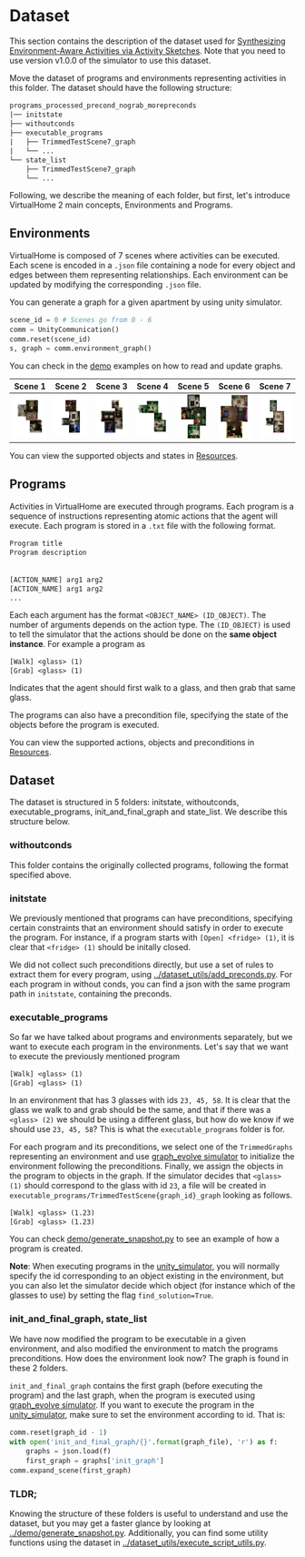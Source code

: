 # Dataset
This section contains the description of the dataset used for [Synthesizing Environment-Aware Activities via Activity Sketches](https://openaccess.thecvf.com/content_CVPR_2019/papers/Liao_Synthesizing_Environment-Aware_Activities_via_Activity_Sketches_CVPR_2019_paper.pdf). Note that you need to use version v1.0.0 of the simulator to use this dataset.

Move the dataset of programs and environments representing activities in this folder. The dataset should have the following structure:

```
programs_processed_precond_nograb_morepreconds
|── initstate
├── withoutconds
├── executable_programs
|   ├── TrimmedTestScene7_graph
|	└── ...
└── state_list
	├── TrimmedTestScene7_graph
   	└── ...	
```

Following, we describe the meaning of each folder, but first, let's introduce VirtualHome 2 main concepts, Environments and Programs.

## Environments
VirtualHome is composed of 7 scenes where activities can be executed. Each scene is encoded in a `.json` file containing a node for every object and edges between them representing relationships. Each environment can be updated by modifying the corresponding `.json` file. 

You can generate a graph for a given apartment by using unity simulator.

```python
scene_id = 0 # Scenes go from 0 - 6
comm = UnityCommunication()
comm.reset(scene_id)
s, graph = comm.environment_graph()
```


You can check in the [demo](../demo/unity_demo.ipynb) examples on how to read and update graphs.

| Scene 1   | Scene 2   | Scene 3   | Scene 4   | Scene 5   | Scene 6   | Scene 7  |
| ------------- | ------------- | ------------- | ------------- | ------------- | ------------- |------------- |
| ![img](../assets/scene1rot.png) | ![img](../assets/scene2rot.png)| ![img](../assets/scene3rot.png)| ![img](../assets/scene4rot.png)| ![img](../assets/scene5rot.png)| ![img](../assets/scene6rot.png)| ![img](../assets/scene7rot.png)

You can view the supported objects and states in [Resources]().

## Programs
Activities in VirtualHome are executed through programs. Each program is a sequence of instructions representing atomic actions that the agent will execute. Each program is stored in a `.txt` file with the following format. 

```
Program title
Program description


[ACTION_NAME] arg1 arg2
[ACTION_NAME] arg1 arg2
...
```
Each each argument has the format `<OBJECT_NAME> (ID_OBJECT)`. The number of arguments depends on the action type. The `(ID_OBJECT)` is used to tell the simulator that the actions should be done on the **same object instance**. For example a program as

```
[Walk] <glass> (1)
[Grab] <glass> (1)
```
Indicates that the agent should first walk to a glass, and then grab that same glass.

The programs can also have a precondition file, specifying the state of the objects before the program is executed.

You can view the supported actions, objects and preconditions in [Resources](../resources/).

## Dataset
The dataset is structured in 5 folders: initstate, withoutconds, executable_programs, init_and_final_graph and state_list. We describe this structure below.

### withoutconds
This folder contains the originally collected programs, following the format specified above. 

### initstate
We previously mentioned that programs can have preconditions, specifying certain constraints that an environment should satisfy in order to execute the program. For instance, if a program starts with `[Open] <fridge> (1)`, it is clear that `<fridge> (1)` should be initally closed. 

We did not collect such preconditions directly, but use a set of rules to extract them for every program, using [../dataset_utils/add_preconds.py](../dataset_utils/add_preconds.py). For each program in without conds, you can find a json with the same program path in `initstate`, containing the preconds.

### executable_programs
So far we have talked about programs and environments separately, but we want to execute each program in the environments. Let's say that we want to execute the previously mentioned program

```
[Walk] <glass> (1)
[Grab] <glass> (1)
```

In an environment that has 3 glasses with ids `23, 45, 58`. It is clear that the glass we walk to and grab should be the same, and that if there was a `<glass> (2)` we should be using a different glass, but how do we know if we should use `23, 45, 58`? This is what the `executable_programs` folder is for. 

For each program and its preconditions, we select one of the `TrimmedGraphs` representing an environment and use [graph_evolve simulator](../simulation/graph_evolve) to initialize the environment following the preconditions. Finally, we assign the objects in the program to objects in the graph. If the simulator decides that `<glass> (1)` should correspond to the glass with id `23`, a file will be created in `executable_programs/TrimmedTestScene{graph_id}_graph` looking as follows.

```
[Walk] <glass> (1.23)
[Grab] <glass> (1.23)
```

You can check [demo/generate_snapshot.py](demo/generate_snapshot.py) to see an example of how a program is created.

**Note**: When executing programs in the [unity_simulator](../simulation/unity_simulator), you will normally specify the id corresponding to an object existing in the environment, but you can also let the simulator decide which object (for instance which of the glasses to use) by setting the flag `find_solution=True`.

### init_and_final_graph, state_list
We have now modified the program to be executable in a given environment, and also modified the environment to match the programs preconditions. How does the environment look now? The graph is found in these 2 folders.

`init_and_final_graph` contains the first graph (before executing the program) and the last graph, when the program is executed using [graph_evolve simulator](../simulation/graph_evolve). If you want to execute the program in the [unity_simulator](../simulation/unity_simulator), make sure to set the environment according to id. That is:

```python
comm.reset(graph_id - 1)
with open('init_and_final_graph/{}'.format(graph_file), 'r') as f:
	graphs = json.load(f)
	first_graph = graphs['init_graph']
comm.expand_scene(first_graph)
``` 

### TLDR;
Knowing the structure of these folders is useful to understand and use the dataset, but you may get a faster glance by looking at [../demo/generate_snapshot.py](../demo/generate_snapshot.py). Additionally, you can find some utility functions using the dataset in [../dataset_utils/execute_script_utils.py](../dataset_utils/execute_script_utils.py).
